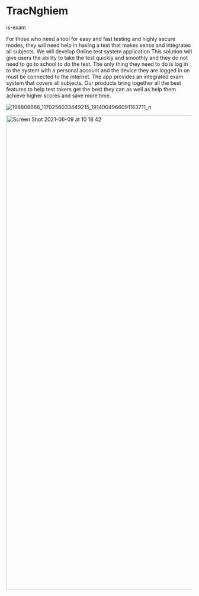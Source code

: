 # TracNghiem
is-exam

For those who need a tool for easy and fast testing and highly secure modes, they will need help in having a test that makes sense and integrates all subjects. We will develop Online test system application
This solution will give users the ability to take the test quickly and smoothly and they do not need to go to school to do the test. The only thing they need to do is log in to the system with a personal account and the device they are logged in on must be connected to the internet. The app provides an integrated exam system that covers all subjects. Our products bring together all the best features to help test takers get the best they can as well as help them achieve higher scores and save more time.

![196808666_1170256033449215_1914004966091163711_n](https://user-images.githubusercontent.com/55091357/122634666-acdce280-d109-11eb-87ab-7ae7f3a55fb9.png)

<img width="1280" alt="Screen Shot 2021-06-09 at 10 18 42" src="https://user-images.githubusercontent.com/55091357/121563291-7ab1ed80-ca44-11eb-8986-31f694d4f8ae.png">
